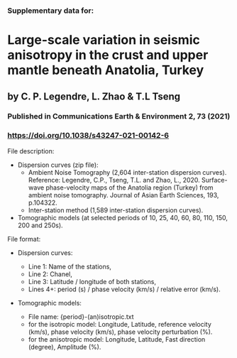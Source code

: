### Supplementary data for:
# Large-scale variation in seismic anisotropy in the crust and upper mantle beneath Anatolia, Turkey
## by C. P. Legendre, L. Zhao & T.L Tseng
### Published in Communications Earth & Environment 2, 73 (2021)
### https://doi.org/10.1038/s43247-021-00142-6


File description:
- Dispersion curves (zip file):
	+ Ambient Noise Tomography (2,604 inter-station dispersion curves).
	Reference: Legendre, C.P., Tseng, T.L. and Zhao, L., 2020. Surface-wave phase-velocity maps of the Anatolia region (Turkey) from ambient noise tomography. Journal of Asian Earth Sciences, 193, p.104322.
	+ Inter-station method (1,589 inter-station dispersion curves).
- Tomographic models (at selected periods of 10, 25, 40, 60, 80, 110, 150, 200 and 250s).

File format:

- Dispersion curves:
	+ Line 1: Name of the stations,
	+ Line 2: Chanel,
	+ Line 3: Latitude / longitude of both stations,
	+ Lines 4+: period (s) / phase velocity (km/s) / relative error (km/s).
	
- Tomographic models:
	+ File name: {period}-(an)isotropic.txt
	+ for the isotropic model: Longitude, Latitude, reference velocity (km/s), phase velocity (km/s), phase velocity perturbation (%).
	+ for the anisotropic model: Longitude, Latitude, Fast direction (degree), Amplitude (%).
